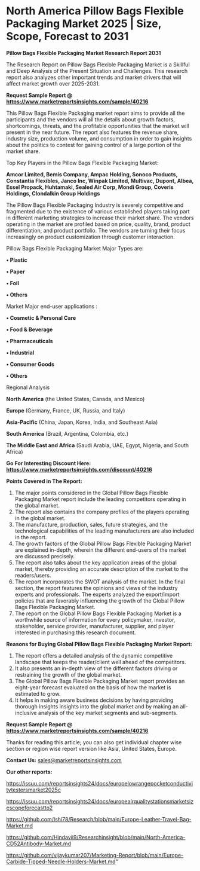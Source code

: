 # North America Pillow Bags Flexible Packaging Market 2025 | Size, Scope, Forecast to 2031

<strong>Pillow Bags Flexible Packaging Market Research Report 2031</strong>

The Research Report on Pillow Bags Flexible Packaging Market is a Skillful and Deep Analysis of the Present Situation and Challenges. This research report also analyzes other important trends and market drivers that will affect market growth over 2025-2031.

<strong>Request Sample Report @ <a href=https://www.marketreportsinsights.com/sample/40216>https://www.marketreportsinsights.com/sample/40216</a></strong>

This Pillow Bags Flexible Packaging market report aims to provide all the participants and the vendors will all the details about growth factors, shortcomings, threats, and the profitable opportunities that the market will present in the near future. The report also features the revenue share, industry size, production volume, and consumption in order to gain insights about the politics to contest for gaining control of a large portion of the market share.

Top Key Players in the Pillow Bags Flexible Packaging Market:

<strong>Amcor Limited, Bemis Company, Ampac Holding, Sonoco Products, Constantia Flexibles, Janco Inc, Winpak Limited, Multivac, Dupont, Albea, Essel Propack, Huhtamaki, Sealed Air Corp, Mondi Group, Coveris Holdings, Clondalkin Group Holdings</strong>

The Pillow Bags Flexible Packaging Industry is severely competitive and fragmented due to the existence of various established players taking part in different marketing strategies to increase their market share. The vendors operating in the market are profiled based on price, quality, brand, product differentiation, and product portfolio. The vendors are turning their focus increasingly on product customization through customer interaction.

Pillow Bags Flexible Packaging Market Major Types are:

<strong>•  Plastic

•  Paper

•  Foil

•  Others</strong>

Market Major end-user applications :

<strong>•  Cosmetic & Personal Care

•  Food & Beverage

•  Pharmaceuticals

•  Industrial

•  Consumer Goods

•  Others</strong>

Regional Analysis

</u><strong><b>North America</b></strong> (the United States, Canada, and Mexico)

<strong><b>Europe </b></strong>(Germany, France, UK, Russia, and Italy)

<strong><b>Asia-Pacific</b></strong> (China, Japan, Korea, India, and Southeast Asia)

<strong><b>South America</b></strong> (Brazil, Argentina, Colombia, etc.)

<strong><b>The Middle East and Africa</b></strong> (Saudi Arabia, UAE, Egypt, Nigeria, and South Africa)

<strong>Go For Interesting Discount Here: <a href=https://www.marketreportsinsights.com/discount/40216>https://www.marketreportsinsights.com/discount/40216</a></strong>

<strong>Points Covered in The Report:</strong>
<ol>
  <li>The major points considered in the Global Pillow Bags Flexible Packaging Market report include the leading competitors operating in the global market.</li>
  <li>The report also contains the company profiles of the players operating in the global market.</li>
  <li>The manufacture, production, sales, future strategies, and the technological capabilities of the leading manufacturers are also included in the report.</li>
  <li>The growth factors of the Global Pillow Bags Flexible Packaging Market are explained in-depth, wherein the different end-users of the market are discussed precisely.</li>
  <li>The report also talks about the key application areas of the global market, thereby providing an accurate description of the market to the readers/users.</li>
  <li>The report incorporates the SWOT analysis of the market. In the final section, the report features the opinions and views of the industry experts and professionals. The experts analyzed the export/import policies that are favorably influencing the growth of the Global Pillow Bags Flexible Packaging Market.</li>
  <li>The report on the Global Pillow Bags Flexible Packaging Market is a worthwhile source of information for every policymaker, investor, stakeholder, service provider, manufacturer, supplier, and player interested in purchasing this research document.</li>
</ol>
<strong>Reasons for Buying Global Pillow Bags Flexible Packaging Market Report:</strong>

<ol>
  <li>The report offers a detailed analysis of the dynamic competitive landscape that keeps the reader/client well ahead of the competitors.</li>
  <li>It also presents an in-depth view of the different factors driving or restraining the growth of the global market.</li>
  <li>The Global Pillow Bags Flexible Packaging Market report provides an eight-year forecast evaluated on the basis of how the market is estimated to grow.</li>
  <li>It helps in making aware business decisions by having providing thorough insights insights into the global market and by making an all-inclusive analysis of the key market segments and sub-segments.</li>
</ol>
<strong>Request Sample Report @ <a href=https://www.marketreportsinsights.com/sample/40216>https://www.marketreportsinsights.com/sample/40216</a></strong>


Thanks for reading this article; you can also get individual chapter wise section or region wise report version like Asia, United States, Europe.

<strong>Contact Us:</strong>
sales@marketreportsinsights.com

<strong>Our other reports:</strong>

<a href=https://issuu.com/reportsinsights24/docs/europelowrangepocketconductivitytestersmarket2025c>https://issuu.com/reportsinsights24/docs/europelowrangepocketconductivitytestersmarket2025c</a>

<a href=https://issuu.com/reportsinsights24/docs/europeairqualitystationsmarketsizescopeforecastto2>https://issuu.com/reportsinsights24/docs/europeairqualitystationsmarketsizescopeforecastto2</a>

<a href=https://github.com/Ishi78/Research/blob/main/Europe-Leather-Travel-Bag-Market.md>https://github.com/Ishi78/Research/blob/main/Europe-Leather-Travel-Bag-Market.md</a>

<a href=https://github.com/Hindavii9/Researchinsight/blob/main/North-America-CD52Antibody-Market.md>https://github.com/Hindavii9/Researchinsight/blob/main/North-America-CD52Antibody-Market.md</a>

<a href=https://github.com/vijaykumar207/Marketing-Report/blob/main/Europe-Carbide-Tipped-Needle-Holders-Market.md>https://github.com/vijaykumar207/Marketing-Report/blob/main/Europe-Carbide-Tipped-Needle-Holders-Market.md</a>"
